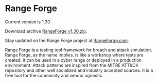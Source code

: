 # Range Forge

Current version is 1.30

Download archive [RangeForge_v1.30.zip](https://github.com/hoglund666/RangeForge/raw/master/Archive/RangeForge_v1.30.zip).

Stay updated on the Range Forge project at [RangeForge.com](https://www.rangeforge.com/).

Range Forge is a testing tool framework for breach and attack simulation. Range Forge, as the name implies, is like a workshop where tests are created.  It can be used in a cyber range or deployed in a production environment. Attack patterns are inspired from the MITRE ATT&CK repository and other well socialized and industry accepted sources.  It is a free tool for the community and vendor agnostic. 	

